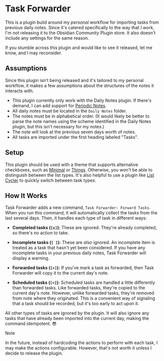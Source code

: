 # Task Forwarder

This is a plugin build around my _personal_ workflow for importing tasks from previous daily notes.
Since it's catered specifically to the way that I work, I'm not releasing it to the Obsidian
Community Plugin store. It also doesn't include any settings for the same reason.

If you stumble across this plugin and would like to see it released, let me know, and I may
reconsider.

## Assumptions

Since this plugin isn't being released and it's tailored to my personal workflow, it makes a few
assumptions about the structures of the notes it interacts with.

- This plugin currently only work with the Daily Notes plugin. If there's demand, I can add support
  for [Periodic Notes](https://github.com/liamcain/obsidian-periodic-notes).
- All daily notes must be located in the `Daily Notes` folder.
- The notes must be in alphabetical order. (It would likely be better to parse the note names using
  the scheme identified in the Daily Notes plugin, but this isn't necessary for my notes.)
- The note will look at the previous seven days worth of notes.
- All tasks are imported under the first heading labeled "Tasks".

## Setup

This plugin should be used with a theme that supports alternative checkboxes, such as
[Minimal](https://minimal.guide/checklists) or
[Things](https://github.com/colineckert/obsidian-things?tab=readme-ov-file#checkbox-styling).
Otherwise, you won't be able to distinguish between the list types. It's also helpful to use a
plugin like [List Cycler](https://github.com/LandonSchropp/obsidian-list-cycler/edit/main/readme.md)
to quickly switch between task types.

## How It Works

Task Forwarder adds a new command, `Task Forwarder: Forward Tasks`. When you run this command, it
will automatically collect the tasks from the last several days. Then, it handles each type of task
in different ways:

- **Completed tasks (`[x]`):** These are ignored. They're already completed, so there's no action to
  take.

- **Incomplete tasks (`[ ]`):** These are _also_ ignored. An incomplete item is treated as a task
  that hasn't yet been considered. If you have any incomplete tasks in your previous daily notes,
  Task Forwarder will display a warning.

- **Forwarded tasks (`[>]`):** If you've mark a task as forwarded, then Task Forwarder will copy it to
  the current day's note.

* **Scheduled tasks (`[<]`):** Scheduled tasks are handled a little differently than forwarded
  tasks. Like forwarded tasks, they're copied to the current day's note. However, unlike forwarded
  tasks, they're removed from note where they originated. This is a convenient way of signaling that
  a task should be recorded, but it's too early to act upon it.

All other types of tasks are ignored by the plugin. It will also ignore any tasks that have already
been imported into the current day, making the command idempotent. 😎

> [!NOTE]  
> In the future, instead of hardcoding the actions to perform with each task, I may make the actions
> configurable. However, that's not worth it unless I decide to release the plugin.
